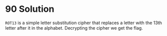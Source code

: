 # 90 Solution
`ROT13` is a simple letter substitution cipher that replaces a letter with the 13th letter after it in the alphabet. Decrypting the cipher we get the flag.